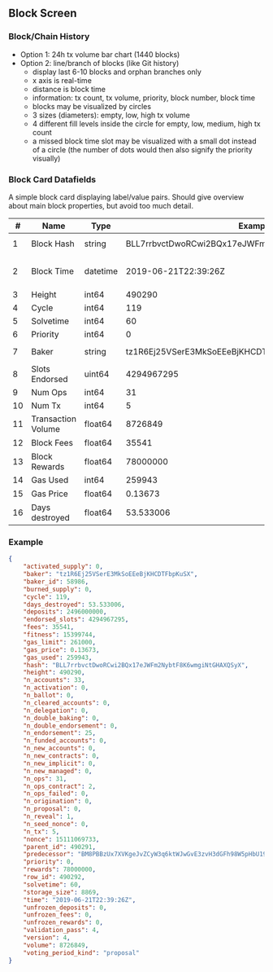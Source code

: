 ## Block Screen

### Block/Chain History

- Option 1: 24h tx volume bar chart (1440 blocks)
- Option 2: line/branch of blocks (like Git history)
  - display last 6-10 blocks and orphan branches only
  - x axis is real-time
  - distance is block time
  - information: tx count, tx volume, priority, block number, block time
  - blocks may be visualized by circles
  - 3 sizes (diameters): empty, low, high tx volume
  - 4 different fill levels inside the circle for empty, low, medium, high tx count
  - a missed block time slot may be visualized with a small dot instead of a circle
    (the number of dots would then also signify the priority visually)

### Block Card Datafields

A simple block card displaying label/value pairs. Should give overview about main block properties, but avoid too much detail.

| #  | Name                   | Type     | Example | Display as |
|----|------------------------|----------|---------|------------|
| 1  | Block Hash             | string   | BLL7rrbvctDwoRCwi2BQx17eJWFm2NybtF8K6wmgiNtGHAXQSyX | shortened `BLL7rr...QSyX` |
| 2  | Block Time             | datetime | 2019-06-21T22:39:26Z | as locale, Jun 21, 2019 22:39:26 |
| 3  | Height                 | int64    | 490290  | 490,290 |
| 4  | Cycle                  | int64    | 119     | 119 |
| 5  | Solvetime              | int64    | 60      | 1 min |
| 6  | Priority               | int64    | 0       | 0 |
| 7  | Baker                  | string   | tz1R6Ej25VSerE3MkSoEEeBjKHCDTFbpKuSX | `tz1R6Ej...KuSX` or `TezosSEAsia` |
| 8  | Slots Endorsed         | uint64   | 4294967295 | 32/32 |
| 9  | Num Ops                | int64    | 31      | 31 |
| 10 | Num Tx                 | int64    | 5       | 5 |
| 11 | Transaction Volume     | float64  | 8726849 | 8.73ꜩ |
| 12 | Block Fees             | float64  | 35541   | 0.36ꜩ |
| 13 | Block Rewards          | float64  | 78000000| 78ꜩ |
| 14 | Gas Used               | int64    | 259943  | 259,943 |
| 15 | Gas Price              | float64  | 0.13673 | 0.14µꜩ |
| 16 | Days destroyed         | float64  | 53.533006 | 53.53 days |

### Example

```json
{
    "activated_supply": 0,
    "baker": "tz1R6Ej25VSerE3MkSoEEeBjKHCDTFbpKuSX",
    "baker_id": 58986,
    "burned_supply": 0,
    "cycle": 119,
    "days_destroyed": 53.533006,
    "deposits": 2496000000,
    "endorsed_slots": 4294967295,
    "fees": 35541,
    "fitness": 15399744,
    "gas_limit": 261000,
    "gas_price": 0.13673,
    "gas_used": 259943,
    "hash": "BLL7rrbvctDwoRCwi2BQx17eJWFm2NybtF8K6wmgiNtGHAXQSyX",
    "height": 490290,
    "n_accounts": 33,
    "n_activation": 0,
    "n_ballot": 0,
    "n_cleared_accounts": 0,
    "n_delegation": 0,
    "n_double_baking": 0,
    "n_double_endorsement": 0,
    "n_endorsement": 25,
    "n_funded_accounts": 0,
    "n_new_accounts": 0,
    "n_new_contracts": 0,
    "n_new_implicit": 0,
    "n_new_managed": 0,
    "n_ops": 31,
    "n_ops_contract": 2,
    "n_ops_failed": 0,
    "n_origination": 0,
    "n_proposal": 0,
    "n_reveal": 1,
    "n_seed_nonce": 0,
    "n_tx": 5,
    "nonce": 15111069733,
    "parent_id": 490291,
    "predecessor": "BM8PBBzUx7XVKgeJvZCyW3q6ktWJwGvE3zvH3dGFh98W5pHbU19",
    "priority": 0,
    "rewards": 78000000,
    "row_id": 490292,
    "solvetime": 60,
    "storage_size": 8869,
    "time": "2019-06-21T22:39:26Z",
    "unfrozen_deposits": 0,
    "unfrozen_fees": 0,
    "unfrozen_rewards": 0,
    "validation_pass": 4,
    "version": 4,
    "volume": 8726849,
    "voting_period_kind": "proposal"
}
```